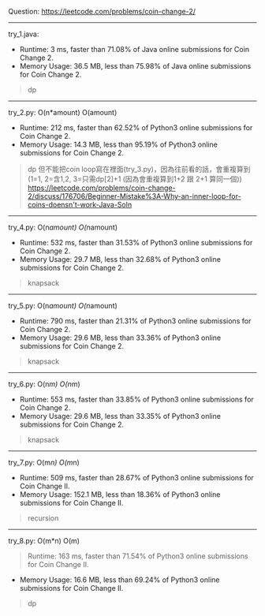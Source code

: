 Question: https://leetcode.com/problems/coin-change-2/

---

try_1.java:
* Runtime: 3 ms, faster than 71.08% of Java online submissions for Coin Change 2.
* Memory Usage: 36.5 MB, less than 75.98% of Java online submissions for Coin Change 2.

> dp

---

try_2.py: O(n*amount) O(amount)

* Runtime: 212 ms, faster than 62.52% of Python3 online submissions for Coin Change 2.
* Memory Usage: 14.3 MB, less than 95.19% of Python3 online submissions for Coin Change 2.

> dp
> 但不能把coin loop寫在裡面(try_3.py)，因為往前看的話，會重複算到 (1=1, 2=含1,2, 3=只需dp[2]+1 (因為會重複算到1+2 跟 2+1 算同一個))
> https://leetcode.com/problems/coin-change-2/discuss/176706/Beginner-Mistake%3A-Why-an-inner-loop-for-coins-doensn't-work-Java-Soln

---

try_4.py: O(n*amount) O(n*amount)

* Runtime: 532 ms, faster than 31.53% of Python3 online submissions for Coin Change 2.
* Memory Usage: 29.7 MB, less than 32.68% of Python3 online submissions for Coin Change 2.

> knapsack

---

try_5.py: O(n*amount) O(n*amount)

* Runtime: 790 ms, faster than 21.31% of Python3 online submissions for Coin Change 2.
* Memory Usage: 29.6 MB, less than 33.36% of Python3 online submissions for Coin Change 2.

> knapsack

---

try_6.py: O(n*m) O(n*m)

* Runtime: 553 ms, faster than 33.85% of Python3 online submissions for Coin Change 2.
* Memory Usage: 29.6 MB, less than 33.35% of Python3 online submissions for Coin Change 2.

> knapsack

---

try_7.py: O(m*n) O(m*n)

* Runtime: 509 ms, faster than 28.67% of Python3 online submissions for Coin Change II.
* Memory Usage: 152.1 MB, less than 18.36% of Python3 online submissions for Coin Change II.

> recursion

---

try_8.py: O(m*n) O(m)

> Runtime: 163 ms, faster than 71.54% of Python3 online submissions for Coin Change II.
* Memory Usage: 16.6 MB, less than 69.24% of Python3 online submissions for Coin Change II.

> dp
